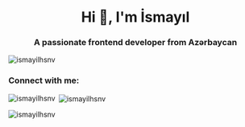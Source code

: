 <h1 align="center">Hi 👋, I'm İsmayıl</h1>
<h3 align="center">A passionate frontend developer from Azərbaycan</h3>

<p align="left"> <img src="https://komarev.com/ghpvc/?username=ismayilhsnv&label=Profile%20views&color=0e75b6&style=flat" alt="ismayilhsnv" /> </p>

<h3 align="left">Connect with me:</h3>
<p align="left">
</p>

<p><img align="left" src="https://github-readme-stats.vercel.app/api/top-langs?username=ismayilhsnv&show_icons=true&locale=en&layout=compact" alt="ismayilhsnv" /></p>

<p>&nbsp;<img align="center" src="https://github-readme-stats.vercel.app/api?username=ismayilhsnv&show_icons=true&locale=en" alt="ismayilhsnv" /></p>

<p><img align="center" src="https://github-readme-streak-stats.herokuapp.com/?user=ismayilhsnv&" alt="ismayilhsnv" /></p>


<!--
**ismayilhsnv/ismayilhsnv** is a ✨ _special_ ✨ repository because its `README.md` (this file) appears on your GitHub profile.

Here are some ideas to get you started:

- 🔭 I’m currently working on ...
- 🌱 I’m currently learning ...
- 👯 I’m looking to collaborate on ...
- 🤔 I’m looking for help with ...
- 💬 Ask me about ...
- 📫 How to reach me: ...
- 😄 Pronouns: ...
- ⚡ Fun fact: ...
-->
